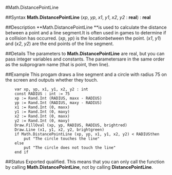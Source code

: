 
#Math.DistancePointLine

##Syntax
**Math.DistancePointLine** (_xp_, _yp_, _x1_, _y1_, _x2_, _y2_ : **real**) : **real**



##Description
**Math.DistancePointLine **is used to calculate the distance between a point and a line segment.It is often used in games to determine if a collision has occurred. (_xp_, _yp_) is the locationbetween the point. (_x1_, _y1_) and (_x2_, _y2_) are the end points of the line segment.



##Details
The parameters to **Math.DistancePointLine** are real, but you can pass integer variables and constants. The parametersare in the same order as the subprogram name (that is point, then line).



##Example
This progam draws a line segment and a circle with radius 75 on the screen and outputs whether they touch.


        var xp, yp, x1, y1, x2, y2 : int
        const RADIUS : int := 75
        xp := Rand.Int (RADIUS, maxx - RADIUS)
        yp := Rand.Int (RADIUS, maxy - RADIUS)
        x1 := Rand.Int (0, maxx)
        y1 := Rand.Int (0, maxy)
        x2 := Rand.Int (0, maxx)
        y2 := Rand.Int (0, maxy)
        Draw.FillOval (xp, yp, RADIUS, RADIUS, brightred)
        Draw.Line (x1, y1, x2, y2, brightgreen)
        if Math.DistancePointLine (xp, yp, x1, y1, x2, y2) < RADIUSthen
            put "The circle touches the line"
        else
            put "The circle does not touch the line"
        end if
##Status
Exported qualified.
This means that you can only call the function by calling **Math.DistancePointLine**, not by calling **DistancePointLine**.


